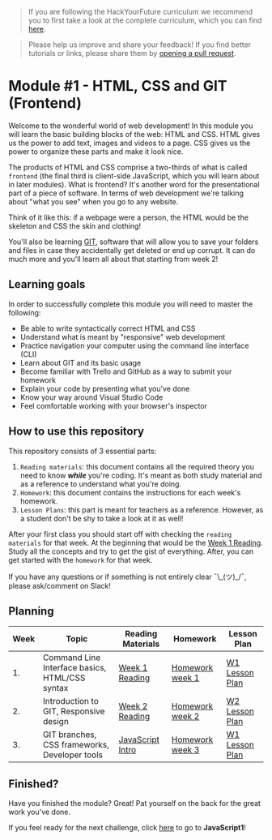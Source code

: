 > If you are following the HackYourFuture curriculum we recommend you to first take a look at the complete curriculum, which you can find [here](https://www.github.com/curriculum).

> Please help us improve and share your feedback! If you find better tutorials or links, please share them by [opening a pull request](https://github.com/HackYourFuture/HTML-CSS/pulls).

# Module #1 - HTML, CSS and GIT (Frontend)

Welcome to the wonderful world of web development! In this module you will learn the basic building blocks of the web: HTML and CSS. HTML gives us the power to add text, images and videos to a page. CSS gives us the power to organize these parts and make it look nice.

The products of HTML and CSS comprise a two-thirds of what is called `frontend` (the final third is client-side JavaScript, which you will learn about in later modules). What is frontend? It's another word for the presentational part of a piece of software. In terms of web development we're talking about "what you see" when you go to any website.

Think of it like this: if a webpage were a person, the HTML would be the skeleton and CSS the skin and clothing!

You'll also be learning [GIT](https//www.github.com/hackyourfuture/git), software that will allow you to save your folders and files in case they accidentally get deleted or end up corrupt. It can do much more and you'll learn all about that starting from week 2!

## Learning goals

In order to successfully complete this module you will need to master the following:

-   Be able to write syntactically correct HTML and CSS
-   Understand what is meant by "responsive" web development
-   Practice navigation your computer using the command line interface (CLI)
-   Learn about GIT and its basic usage
-   Become familiar with Trello and GitHub as a way to submit your homework
-   Explain your code by presenting what you've done
-   Know your way around Visual Studio Code
-   Feel comfortable working with your browser's inspector

## How to use this repository

This repository consists of 3 essential parts:

1. `Reading materials`: this document contains all the required theory you need to know _**while**_ you're coding. It's meant as both study material and as a reference to understand what you're doing.
2. `Homework`: this document contains the instructions for each week's homework.
3. `Lesson Plans`: this part is meant for teachers as a reference. However, as a student don't be shy to take a look at it as well!

After your first class you should start off with checking the `reading materials` for that week. At the beginning that would be the [Week 1 Reading](/Week1/README.md). Study all the concepts and try to get the gist of everything. After, you can get started with the `homework` for that week.

If you have any questions or if something is not entirely clear ¯\\\_(ツ)\_/¯, please ask/comment on Slack!

## Planning

| Week | Topic                                          | Reading Materials                                                                            | Homework                            | Lesson Plan                            |
| ---- | ---------------------------------------------- | -------------------------------------------------------------------------------------------- | ----------------------------------- | -------------------------------------- |
| 1.   | Command Line Interface basics, HTML/CSS syntax | [Week 1 Reading](/Week1/README.md)                                                           | [Homework week 1](/Week1/MAKEME.md) | [W1 Lesson Plan](/Week1/LESSONPLAN.md) |
| 2.   | Introduction to GIT, Responsive design         | [Week 2 Reading](/Week2/README.md)                                                           | [Homework week 2](/Week2/MAKEME.md) | [W2 Lesson Plan](/Week2/LESSONPLAN.md) |
| 3.   | GIT branches, CSS frameworks, Developer tools  | [JavaScript Intro](https://github.com/HackYourFuture/JavaScript/blob/master/Week1/README.md) | [Homework week 3](/Week3/MAKEME.md) | [W1 Lesson Plan](/Week3/LESSONPLAN.md) |

## Finished?

Have you finished the module? Great! Pat yourself on the back for the great work you've done.

If you feel ready for the next challenge, click [here](https://www.github.com/hackyourfuture/javascript1) to go to **JavaScript1**!
